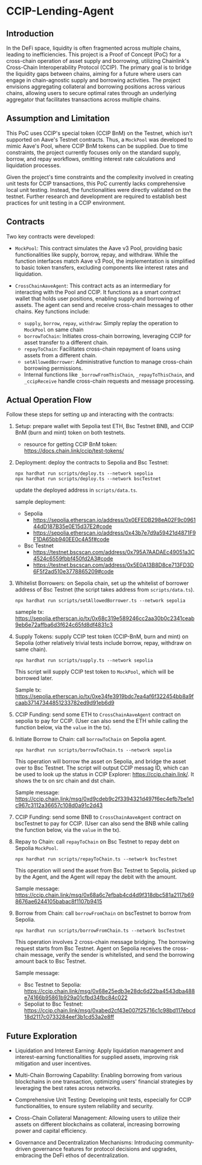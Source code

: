 # CCIP-Lending-Agent

## Introduction
In the DeFi space, liquidity is often fragmented across multiple chains, leading to inefficiencies. This project is a Proof of Concept (PoC) for a cross-chain operation of asset supply and borrowing, utilizing Chainlink's Cross-Chain Interoperability Protocol (CCIP). The primary goal is to bridge the liquidity gaps between chains, aiming for a future where users can engage in chain-agnostic supply and borrowing activities. The project envisions aggregating collateral and borrowing positions across various chains, allowing users to secure optimal rates through an underlying aggregator that facilitates transactions across multiple chains.

## Assumption and Limitation
This PoC uses CCIP's special token (CCIP BnM) on the Testnet, which isn't supported on Aave's Testnet contracts. Thus, a `MockPool` was developed to mimic Aave's Pool, where CCIP BnM tokens can be supplied. Due to time constraints, the project currently focuses only on the standard supply, borrow, and repay workflows, omitting interest rate calculations and liquidation processes.

Given the project's time constraints and the complexity involved in creating unit tests for CCIP transactions, this PoC currently lacks comprehensive local unit testing. Instead, the functionalities were directly validated on the testnet. Further research and development are required to establish best practices for unit testing in a CCIP environment.

## Contracts
Two key contracts were developed:

- `MockPool`: This contract simulates the Aave v3 Pool, providing basic functionalities like supply, borrow, repay, and withdraw. While the function interfaces match Aave v3 Pool, the implementation is simplified to basic token transfers, excluding components like interest rates and liquidation.

- `CrossChainAaveAgent`: This contract acts as an intermediary for interacting with the Pool and CCIP. It functions as a smart contract wallet that holds user positions, enabling supply and borrowing of assets. The agent can send and receive cross-chain messages to other chains. Key functions include:
  - `supply`, `borrow`, `repay`, `withdraw`: Simply replay the operation to `MockPool` on same chain
  - `borrowToChain`: Initiates cross-chain borrowing, leveraging CCIP for asset transfer to a different chain.
  - `repayToChain`: Facilitates cross-chain repayment of loans using assets from a different chain.
  - `setAllowedBorrower`: Administrative function to manage cross-chain borrowing permissions.
  - Internal functions like `_borrowFromThisChain`, `_repayToThisChain`, and `_ccipReceive` handle cross-chain requests and message processing.

## Actual Operation Flow

Follow these steps for setting up and interacting with the contracts:

1. Setup: prepare wallet with Sepolia test ETH, Bsc Testnet BNB, and CCIP BnM (burn and mint) token on both testnets.
   - resource for getting CCIP BnM token: https://docs.chain.link/ccip/test-tokens/

2. Deployment: deploy the contracts to Sepolia and Bsc Testnet:
   ```
   npx hardhat run scripts/deploy.ts --network sepolia
   npx hardhat run scripts/deploy.ts --network bscTestnet
   ```
   update the deployed address in `scripts/data.ts`.

   sample deployment:
   - Sepolia
     - https://sepolia.etherscan.io/address/0x0EFEDB298eA02F9c096144dD187B35e0E15d37E2#code
     - https://sepolia.etherscan.io/address/0x43b7e7d9a59421d4871F9F1DA65bb940EE0c4A5f#code
   - Bsc Testnet
     - https://testnet.bscscan.com/address/0x795A7AADAEc49051a3C4524c6559fbbf450fd2A3#code
     - https://testnet.bscscan.com/address/0x5E0A13B8D8ce713FD3D6F5f2ad510e3778865209#code

3. Whitelist Borrowers: on Sepolia chain, set up the whitelist of borrower address of Bsc Testnet (the script takes address from `scripts/data.ts`).
   ```
   npx hardhat run scripts/setAllowedBorrower.ts --network sepolia
   ```
   sameple tx: https://sepolia.etherscan.io/tx/0x68c319e589246cc2aa30b0c2341ceab9eb6e72affba6d3f624c65fd8df4831c3

4. Supply Tokens: supply CCIP test token (CCIP-BnM, burn and mint) on Sepolia (other relatively trivial tests include borrow, repay, withdraw on same chain).
   ```
   npx hardhat run scripts/supply.ts --network sepolia
   ```
   This script will supply CCIP test token to `MockPool`, which will be borrowed later.

   Sample tx: https://sepolia.etherscan.io/tx/0xe34fe3919bdc7ea4af6f322454bb8a9fcaab37147344851233782ed9d91eb6d9

5. CCIP Funding: send some ETH to `CrossChainAaveAgent` contract on sepolia to pay for CCIP. (User can also send the ETH while calling the function below, via the `value` in the tx).

6. Initiate Borrow to Chain: call `borrowToChain` on Sepolia agent.
   ```
   npx hardhat run scripts/borrowToChain.ts --network sepolia
   ```
   This operation will borrow the asset on Sepolia, and bridge the asset over to Bsc Testnet. The script will output CCIP messag ID, which can be used to look up the status in CCIP Explorer: https://ccip.chain.link/. It shows the tx on src chain and dst chain.

   Sample message: https://ccip.chain.link/msg/0xd9cdeb9c2f3394321d497f6ec4efb7be1e1c967c3112a36657c108d0a91c2d43

7. CCIP Funding: send some BNB to `CrossChainAaveAgent` contract on bscTestnet to pay for CCIP. (User can also send the BNB while calling the function below, via the `value` in the tx).

8. Repay to Chain: call `repayToChain` on Bsc Testnet to repay debt on Sepolia `MockPool`.
   ```
   npx hardhat run scripts/repayToChain.ts --network bscTestnet
   ```
   This operation will send the asset from Bsc Testnet to Sepolia, picked up by the Agent, and the Agent will repay the debit with the amount.

   Sample message: https://ccip.chain.link/msg/0x68a6c7efbab4cd4d9f318dbc581a2117b698676ae6244105babac8f1107b9415

9.  Borrow from Chain: call `borrowFromChain` on bscTestnet to borrow from Sepolia.
      ```
      npx hardhat run scripts/borrowFromChain.ts --network bscTestnet
      ```

      This operation involves 2 cross-chain message bridging. The borrowing request starts from Bsc Testnet. Agent on Sepolia receives the cross-chain message, verify the sender is whitelisted, and send the borrowing amount back to Bsc Testnet.

      Sample message:
      - Bsc Testnet to Sepolia: https://ccip.chain.link/msg/0x68e25edb3e28dc6d22ba4543dba488e74166b95861b929a01cfbd34fbc84c022
      - Sepoliat to Bsc Testnet: https://ccip.chain.link/msg/0xabed2cf43e007f25716c1c98bd117ebcd18d2117c0733284eef3b1cd53a2e8ff

## Future Exploration
- Liquidation and Interest Earning: Apply liquidation management and interest-earning functionalities for supplied assets, improving risk mitigation and user incentives.

- Multi-Chain Borrowing Capability: Enabling borrowing from various blockchains in one transaction, optimizing users' financial strategies by leveraging the best rates across networks.

- Comprehensive Unit Testing: Developing unit tests, especially for CCIP functionalities, to ensure system reliability and security.

- Cross-Chain Collateral Management: Allowing users to utilize their assets on different blockchains as collateral, increasing borrowing power and capital efficiency.

- Governance and Decentralization Mechanisms: Introducing community-driven governance features for protocol decisions and upgrades, embracing the DeFi ethos of decentralization.
